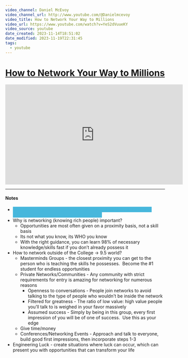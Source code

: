 ```yaml
---
video_channel: Daniel McEvoy
video_channel_url: http://www.youtube.com/@Danielmcevoy
video_title: How to Network Your Way to Millions
video_url: https://www.youtube.com/watch?v=YeS2dVuueKY
video_source: youtube
date_created: 2023-11-14T18:51:02
date_modified: 2023-11-19T22:31:45
tags:
  - youtube
---
```

# [How to Network Your Way to Millions](https://www.youtube.com/watch?v=YeS2dVuueKY)

<iframe width="560" height="315" src="https://www.youtube-nocookie.com/embed/YeS2dVuueKY" title="YouTube video player" frameborder="0" allow="accelerometer; autoplay; clipboard-write; encrypted-media; gyroscope; picture-in-picture" allowfullscreen></iframe>


---
#### Notes

- <mark style="color:#47B7DC; background: #47B7DC;">One of the biggest things holding you back is hanging around with people with a net worth less than 6 figures</mark>
- Why is networking (knowing rich people) important?
	- Opportunities are most often given on a proximity basis, not a skill basis
	- Its not what you know, its WHO you know
	- With the right guidance, you can learn 98% of necessary knowledge/skills fast if you don’t already possess it
- How to network outside of the College -> 9.5 world?
	- Masterminds Groups - the closest proximity you can get to the person who is teaching the skills he possesses.  Become the #1 student for endless opportunities
	- Private Networks/Communities - Any community with strict requirements for entry is amazing for networking for numerous reasons
		- Openness to conversations - People join networks to avoid talking to the type of people who wouldn't be inside the network
		- Filtered for greatness - The ratio of low value: high value people you’ll talk to is weighed in your favor massively
		- Assumed success - Simply by being in this group, every first impression of you will be of one of success.  Use this as your edge
	- Give time/money
	- Conferences/Networking Events - Approach and talk to everyone, build good first impressions, then incorporate steps 1-3
- Engineering Luck - create situations where luck can occur, which can present you with opportunities that can transform your life